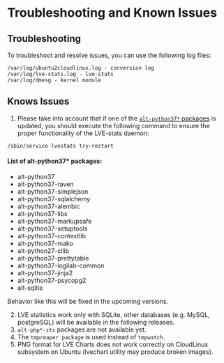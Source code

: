 # Troubleshooting and Known Issues

## Troubleshooting

To troubleshoot and resolve issues, you can use the following log files:

```
/var/log/ubuntu2cloudlinux.log - conversion log 
/var/log/lve-stats.log - lve-stats 
/var/log/dmesg - kernel module 
```

## Knows Issues

1. Please take into account that if one of the [`alt-python37*` packages](/sub-system-ubuntu/troubleshooting/#list-of-alt-python37-packages) is updated, you should execute the following command to ensure the proper functionality of the LVE-stats daemon:

```
/sbin/service lvestats try-restart
```

#### List of alt-python37* packages:

* alt-python37
* alt-python37-raven
* alt-python37-simplejson
* alt-python37-sqlalchemy
* alt-python37-alembic
* alt-python37-libs
* alt-python37-markupsafe
* alt-python37-setuptools
* alt-python37-contextlib
* alt-python37-mako
* alt-python27-cllib
* alt-python37-prettytable
* alt-python37-logilab-common
* alt-python37-jinja2
* alt-python37-psycopg2
* alt-sqlite

Behavior like this will be fixed in the upcoming versions.

2. LVE statistics work only with SQLite, other databases (e.g. MySQL, postgreSQL) will be available in the following releases.
3. `alt-php*-zts` packages are not available yet.
4. The `tmpreaper package` is used instead of `tmpwatch`.
5. PNG format for LVE Charts does not work correctly on CloudLinux subsystem on Ubuntu (lvechart utility may produce broken images).
